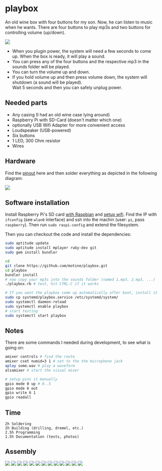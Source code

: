 # playbox

An old wine box with four buttons for my son. Now, he can listen to music when he wants.
There are four buttons to play mp3s and two buttons for controlling volume (up/down).

![](doc/main.jpg)

- When you plugin power, the system will need a few seconds to come up. When the box is ready, it will play a sound.
- You can press any of the four buttons and the respective mp3 in the sounds folder will be played.
- You can turn the volume up and down.
- If you hold volume up and then press volume down, the system will shutdown (a sound will be played).  
  Wait 5 seconds and then you can safely unplug power.

## Needed parts

- Any casing (I had an old wine case lying around)
- Raspberry Pi with SD-Card (doesn't matter which one)
- optionally USB Wifi Adapter for more convenient access
- Loudspeaker (USB-powered)
- Six buttons
- 1 LED, 300 Ohm resistor
- Wires

## Hardware

Find the [pinout](http://pi4j.com/images/p1header.png) here and then solder everything as depicted in the following diagram:

![](doc/circuit.jpg)

## Software installation

Install Raspberry Pi's SD card [with Raspbian](https://www.raspberrypi.org/help/noobs-setup/) and [setup wifi](https://learn.adafruit.com/adafruits-raspberry-pi-lesson-3-network-setup/setting-up-wifi-with-occidentalis).
Find the IP with `ifconfig` (see `wlan0` interface) and ssh into the machin (user: `pi`, pass `raspberry`).
Then run `sudo raspi-config` and extend the filesystem.

Then you can checkout the code and install the dependencies:

```bash
sudo aptitude update
sudo aptitude install mplayer ruby-dev git
sudo gem install bundler

cd
git clone https://github.com/motine/playbox.git
cd playbox
bundler install
# now copy your mp3s into the sounds folder (named 1.mp3, 2.mp3, ...)
./playbox.rb # test, hit CTRL-C if it works

# If you want the playbox come up automatically after boot, install it as a systemd service
sudo cp systemd/playbox.service /etc/systemd/system/
sudo systemctl daemon-reload
sudo systemctl enable playbox
# start testing
sudo systemctl start playbox
```


## Notes

There are some commands I needed during development, to see what is going on:

```bash
amixer controls # find the route
amixer cset numid=3 1 # set to the the microphone jack
aplay some.wav # play a waveform
alsamixer # start the visual mixer

# setup pins it manually
gpio mode 0 up # 0..5
gpio mode 6 out
gpio write 6 1
gpio readall
```

## Time

```
2h Soldering
2h Building (drilling, dremel, etc.)
2.5h Programming
1.5h Documentation (texts, photos)
```

## Assembly

![](doc/solder_led1.jpg)
![](doc/solder_led2.jpg)
![](doc/solder_ground.jpg)
![](doc/inside.jpg)
![](doc/gpio.jpg)
![](doc/cutout1.jpg)
![](doc/cutout2.jpg)
![](doc/cutout3.jpg)
![](doc/cutout4.jpg)
![](doc/glue1.jpg)
![](doc/glue2.jpg)
![](doc/speaker.jpg)
![](doc/back.jpg)
